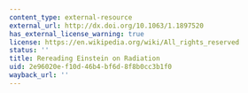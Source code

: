 ```yaml
---
content_type: external-resource
external_url: http://dx.doi.org/10.1063/1.1897520
has_external_license_warning: true
license: https://en.wikipedia.org/wiki/All_rights_reserved
status: ''
title: Rereading Einstein on Radiation
uid: 2e96020e-f10d-46b4-bf6d-8f8b0cc3b1f0
wayback_url: ''
---
```

